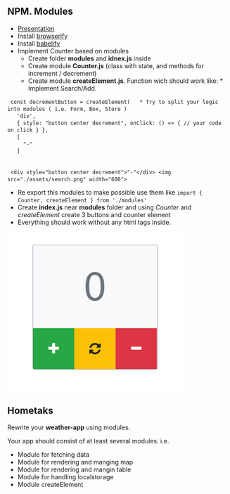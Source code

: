 ## NPM. Modules

* [Presentation](https://slides.com/danielsuleiman/npm#/)	
* Install [browserify](http://browserify.org/)	
* Install [babelify](https://github.com/babel/babelify)
* Implement Counter based on modules	
  * Create folder **modules** and **idnex.js** inside	
  * Create module **Counter.js** (class with state, and methods for increment / decrement)
  * Create module **createElement.js**. Function wich should work like:	* Implement Search/Add. 
```	  * Create **src** folder
 const decrementButton = createElement(	  * Try to split your logic into modules ( i.e. Form, Box, Store ) 
   'div',	
   { style: "button center decrement", onClick: () => { // your code on click } },	
   [	
     "-"	
   ]	


 <div style="button center decrement">"-"</div>	<img src="./assets/search.png" width="600">
```	

* Re export this modules to make possible use them like `import { Counter, createElement } from './modules'`	
* Create **index.js** near **modules** folder and using *Counter* and *createElement* create 3 buttons and counter element	
* Everything should work without any html tags inside.	
<img src="./assets/counter.png" width="400">

  
## Hometaks
Rewrite your **weather-app** using modules.

Your app should consist of at least several modules. i.e.
* Module for fetching data
* Module for rendering and manging map
* Module for rendering and mangin table
* Module for handling localstorage
* Module createElement 


